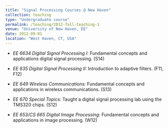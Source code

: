 ```yaml
---
title: "Signal Processing Courses @ New Haven"
collection: teaching
type: "Undergraduate course"
permalink: /teaching/2012-fall-teaching-1
venue: "University of New Haven, EE"
date: 2012-09-01
location: "West Haven, CT, USA"
---
```



-   *EE 6634 Digital Signal Processing I*: Fundamental concepts and
    applications digital signal processing. (S14)

-   *EE 635 Digital Signal Processing II:* Introduction to adaptive
    filters. (F11, F12)

-   *EE 649 Wireless Communications:* Fundamental concepts and
    applications in wireless communications. (S13)

-   *EE 670 Special Topics:* Taught a digital signal processing lab
    using the TMS320 chips. (S12)

-   *EE 653/CS 665 Digital Image Processing:* Fundamental concepts and
    applications in image processing. (W12)